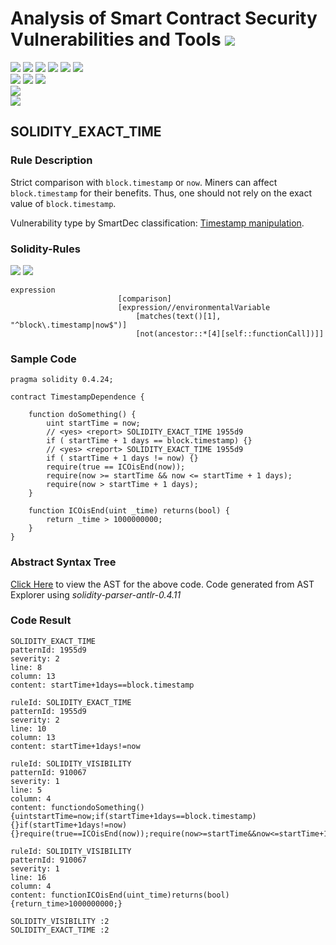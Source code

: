 # Analysis of Smart Contract Security Vulnerabilities and Tools ![](https://img.shields.io/badge/-Live-brightgreen)
![](https://img.shields.io/badge/Batch-UG21CYS-lightgreen) ![](https://img.shields.io/badge/Batch-PG21CYS-green) ![](https://img.shields.io/badge/Batch-UG22CYS-lightgreen) ![](https://img.shields.io/badge/Batch-PG21CYS-green) ![](https://img.shields.io/badge/Batch-PhD-darkgreen) ![](https://img.shields.io/badge/-B_RIG-darkgreen)<br/>   ![](https://img.shields.io/badge/BlockchainCourse-21CY712-green)  ![](https://img.shields.io/badge/-M.Tech_Dissertation-blue) ![](https://img.shields.io/badge/Focus-Smart_Contract_Security-yellow) <br/>
![](https://img.shields.io/badge/Blockchain-Ethereum-blue)   <br/> 
![](https://img.shields.io/badge/Language-Solidity-blue)

## SOLIDITY_EXACT_TIME
### Rule Description
<p>
    Strict comparison with <code>block.timestamp</code> or <code>now</code>. Miners can affect <code>block.timestamp</code> for their benefits. Thus, one should not rely on the exact value of <code>block.timestamp</code>.
</p>
<p>
    Vulnerability type by SmartDec classification: <a href="https://github.com/smartdec/classification#block-content-manipulation">
    Timestamp manipulation</a>.
</p>

### Solidity-Rules

![](https://img.shields.io/badge/Pattern_ID-1955d9-gold) ![](https://img.shields.io/badge/Severity-2-brown) 

```
expression
                        [comparison]
                        [expression//environmentalVariable
                            [matches(text()[1], "^block\.timestamp|now$")]
                            [not(ancestor::*[4][self::functionCall])]]
```


### Sample Code

```
pragma solidity 0.4.24;

contract TimestampDependence {

    function doSomething() {
        uint startTime = now;
        // <yes> <report> SOLIDITY_EXACT_TIME 1955d9
        if ( startTime + 1 days == block.timestamp) {}
        // <yes> <report> SOLIDITY_EXACT_TIME 1955d9
        if ( startTime + 1 days != now) {}
        require(true == ICOisEnd(now));
        require(now >= startTime && now <= startTime + 1 days);
        require(now > startTime + 1 days);
    }

    function ICOisEnd(uint _time) returns(bool) {
        return _time > 1000000000;
    }
}
```

### Abstract Syntax Tree 

[Click Here](https://astexplorer.net/#/gist/59ba17f402eab28f3690de0880781575/91c2e583496ea6c3357e9616dcb9a88a5ec466ff) to view the AST for the above code. Code generated from AST Explorer using _solidity-parser-antlr-0.4.11_

### Code Result

```
SOLIDITY_EXACT_TIME
patternId: 1955d9
severity: 2
line: 8
column: 13
content: startTime+1days==block.timestamp

ruleId: SOLIDITY_EXACT_TIME
patternId: 1955d9
severity: 2
line: 10
column: 13
content: startTime+1days!=now

ruleId: SOLIDITY_VISIBILITY
patternId: 910067
severity: 1
line: 5
column: 4
content: functiondoSomething(){uintstartTime=now;if(startTime+1days==block.timestamp){}if(startTime+1days!=now){}require(true==ICOisEnd(now));require(now>=startTime&&now<=startTime+1days);require(now>startTime+1days);}

ruleId: SOLIDITY_VISIBILITY
patternId: 910067
severity: 1
line: 16
column: 4
content: functionICOisEnd(uint_time)returns(bool){return_time>1000000000;}

SOLIDITY_VISIBILITY :2
SOLIDITY_EXACT_TIME :2


```

